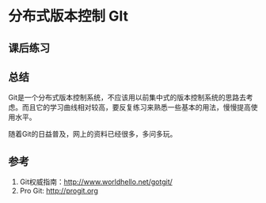 # 分布式版本控制 GIt #

## 课后练习 ##

 
## 总结 ##
Git是一个分布式版本控制系统，不应该用以前集中式的版本控制系统的思路去考虑。而且它的学习曲线相对较高，要反复练习来熟悉一些基本的用法，慢慢提高使用水平。

随着Git的日益普及，网上的资料已经很多，多问多玩。

## 参考 ##
 1. Git权威指南：<http://www.worldhello.net/gotgit/>
 2. Pro Git: <http://progit.org>

